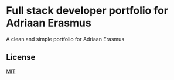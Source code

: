 # Full stack developer portfolio for Adriaan Erasmus

A clean and simple portfolio for Adriaan Erasmus

## License

[MIT](https://choosealicense.com/licenses/mit/)